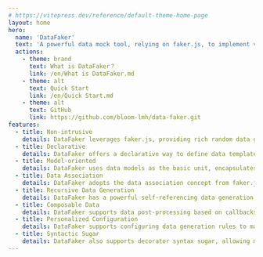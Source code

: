 ```yaml
---
# https://vitepress.dev/reference/default-theme-home-page
layout: home
hero:
  name: 'DataFaker'
  text: 'A powerful data mock tool, relying on faker.js, to implement various data mock scenarios'
  actions:
    - theme: brand
      text: What is DataFaker？
      link: /en/What is DataFaker.md
    - theme: alt
      text: Quick Start
      link: /en/Quick Start.md
    - theme: alt
      text: GitHub
      link: https://github.com/bloom-lmh/data-faker.git
features:
  - title: Non-intrusive
    details: DataFaker leverages faker.js, providing rich random data generation methods to meet data generation needs in various scenarios
  - title: Declarative
    details: DataFaker offers a declarative way to define data templates with TypeScript data field type hints, simplifying the user's data template definition process
  - title: Model-oriented
    details: DataFaker uses data models as the basic unit, encapsulates data templates, and provides a cloning and modification mechanism for model singletons, allowing models to be reused while adapting to environmental changes to the greatest extent
  - title: Data Association
    details: DataFaker adopts the data association concept from faker.js. Through a context mechanism, dependencies can be established between different data, making the generated data more reasonable
  - title: Recursive Data Generation
    details: DataFaker has a powerful self-referencing data generation mechanism. Simple configuration is all that's needed to generate tree-structured data, reducing user cognitive load
  - title: Composable Data
    details: DataFaker supports data post-processing based on callbacks, allowing generated data to be combined with data from other models to meet composability requirements
  - title: Personalized Configuration
    details: DataFaker supports configuring data generation rules to maximize the fulfillment of your data generation requirements, following the principle of convention over configuration. Runtime configuration takes precedence over static template configuration
  - title: Syntactic Sugar
    details: DataFaker also supports decorator syntax sugar, allowing models to be defined directly on classes using annotations and enabling model inheritance mechanisms based on classes
---
```


<!--   # - title: 无侵入
  #   details: DataFaker 依托faker.js，提供了丰富的随机数据生成方式，满足各种场景的数据生成需求
  # - title: 声明式
  #   details: DataFaker 提供了声明式的数据模板定义方式，并提供 ts 数据字段类型提示，简化用户数据模板定义
  # - title: 面向模型
  #   details: DataFaker 以数据模型为基本单元，封装了数据模板，并提供模型单例的克隆和修改机制，让模型能在复用的前提下最大限度适应环境变化
  # - title: 数据关联
  #   details: DataFaker 沿用了 faker.js 的数据关联思想，通过上下文机制，让不同数据直接可以产生依赖，让用户生成数据更合理
  # - title: 递归数据生成
  #   details: DataFaker 有强大的自引用数据生成机制，只需要做简单的配置即可生成树状数据，减少用户心智负担
  # - title: 组合式数据
  #   details: DataFaker 支持基于回调的数据后处理机制,让生成的数据可与其它模型数据相组合，满足组合式要求
  # - title: 个性化配置
  #   details: DataFaker 支持数据生成规则配置，最大化满足你数据生成要求，并且约定大于配置。其中运行时配置优先级大于静态模板配置
  # - title: 语法糖
  #   details: DataFaker 还支持装饰器语法糖，可以在类上直接通过注解定义模型，并允许基于类的模型继承机制 -->

